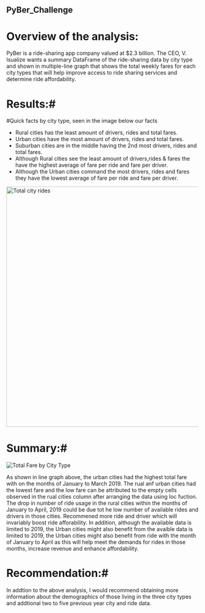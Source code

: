 ## PyBer_Challenge

# Overview of the analysis: #

PyBer is a ride-sharing app company valued at $2.3 billion. The CEO, V. Isualize wants a summary DataFrame of the ride-sharing data by city type and shown in multiple-line graph that shows the total weekly fares for each city types that will help improve access to ride sharing services and determine ride affordability.

# Results:#
#Quick facts by city type, seen in the image below our facts

* Rural cities has the least amount of drivers, rides and total fares.
* Urban cities have the most amount of drivers, rides and total fares.
* Suburban cities are in the middle having the 2nd most drivers, rides and total fares.
* Although Rural cities see the least amount of drivers,rides & fares the have the highest average of fare per ride and fare per driver.
* Although the Urban cities command the most drivers, rides and fares they have the lowest average of fare per ride and fare per driver.

<img width="629" alt="Total city rides" src="https://user-images.githubusercontent.com/107443962/180084111-d7951ed5-b800-476b-9a59-0d250b52d36b.png">

# Summary:#

![Total Fare by City Type](https://user-images.githubusercontent.com/107443962/180069266-0eaa9a3c-afcf-401d-b627-df3febb2e08a.png)

As shown in line graph above, the urban cities had the highest total fare with on the months of January to March 2019. The rual anf urban cities had the lowest fare and the low fare can be attributed to the empty cells observed in the rual cities column after arranging the data  using loc fuction. The drop in number of ride usage in the rural cities within the months of January to April, 2019 could be due tot he low number of available rides and drivers in those cities. Recommened more ride and driver which will invariably boost ride afforability. In addition, although the available data is limited to 2019, the Urban cities might also benefit from the avaible data is limited to 2019, the Urban cities might also benefit from ride with the month of January to April as this will help meet the demands for rides in those months, increase revenue and enhance affordability.

# Recommendation:#

In addtion to the above analysis, I would recommend obtaining more information about the demographics of those living in the three city types and addtional two to five previous year city and ride data.
